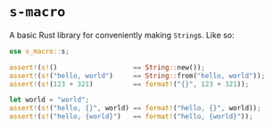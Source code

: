 # `s-macro`

A basic Rust library for conveniently making `String`s. Like so:

```rust
use s_macro::s;

assert!(s!()                   == String::new());
assert!(s!("hello, world")     == String::from("hello, world"));
assert!(s!(123 + 321)          == format!("{}", 123 + 321));

let world = "world";
assert!(s!("hello, {}", world) == format!("hello, {}", world));
assert!(s!("hello, {world}")   == format!("hello, {world}"));
```
